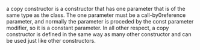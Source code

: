 a copy constructor is a constructor that has one parameter that is of the same type as the class. The one parameter must be a call-by0reference parameter, and normally the parameter is proceded by the const parameter modifier, so it is a constant parameter. In all other respect, a copy constructor is defined in the same way as many other constructor and can be used just like other constructors.

